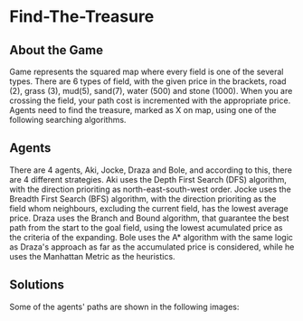 # Find-The-Treasure

## About the Game
Game represents the squared map where every field is one of the several types. There are 6 types of field, with the given price in the brackets, road (2), grass (3), mud(5), sand(7), water (500) and stone (1000). When you are crossing the field, your path cost is incremented with the appropriate price. Agents need to find the treasure, marked as X on map, using one of the following searching algorithms.

## Agents
There are 4 agents, Aki, Jocke, Draza and Bole, and according to this, there are 4 different strategies. Aki uses the Depth First Search (DFS) algorithm, with the direction prioriting as north-east-south-west order. Jocke uses the Breadth First Search (BFS) algorithm, with the direction prioriting as the field whom neighbours, excluding the current field, has the lowest average price. Draza uses the Branch and Bound algorithm, that guarantee the best path from the start to the goal field, using the lowest acumulated price as the criteria of the expanding. Bole uses the A* algorithm with the same logic as Draza's approach as far as the accumulated price is considered, while he uses the Manhattan Metric as the heuristics.

## Solutions
Some of the agents' paths are shown in the following images:
